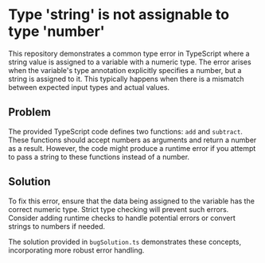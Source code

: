 # Type 'string' is not assignable to type 'number'

This repository demonstrates a common type error in TypeScript where a string value is assigned to a variable with a numeric type. The error arises when the variable's type annotation explicitly specifies a number, but a string is assigned to it. This typically happens when there is a mismatch between expected input types and actual values. 

## Problem

The provided TypeScript code defines two functions: `add` and `subtract`. These functions should accept numbers as arguments and return a number as a result. However, the code might produce a runtime error if you attempt to pass a string to these functions instead of a number. 

## Solution

To fix this error, ensure that the data being assigned to the variable has the correct numeric type. Strict type checking will prevent such errors. Consider adding runtime checks to handle potential errors or convert strings to numbers if needed. 

The solution provided in `bugSolution.ts` demonstrates these concepts, incorporating more robust error handling.